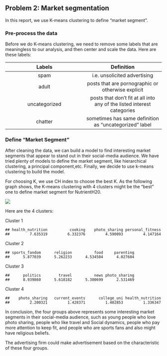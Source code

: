## Problem 2: Market segmentation

In this report, we use K-means clustering to define “market segment”.

### Pre-process the data

Before we do K-means clustering, we need to remove some labels that are
meaningless to our analysis, and then center and scale the data. Here
are these labels:

<table>
<colgroup>
<col style="width: 50%" />
<col style="width: 50%" />
</colgroup>
<thead>
<tr class="header">
<th style="text-align: center;">Labels</th>
<th style="text-align: center;">Definition</th>
</tr>
</thead>
<tbody>
<tr class="odd">
<td style="text-align: center;">spam</td>
<td style="text-align: center;">i.e. unsolicited advertising</td>
</tr>
<tr class="even">
<td style="text-align: center;">adult</td>
<td style="text-align: center;">posts that are pornographic or otherwise explicit</td>
</tr>
<tr class="odd">
<td style="text-align: center;">uncategorized</td>
<td style="text-align: center;">posts that don’t fit at all into any of the listed interest categories</td>
</tr>
<tr class="even">
<td style="text-align: center;">chatter</td>
<td style="text-align: center;">sometimes has same definition as “uncategorized” label</td>
</tr>
</tbody>
</table>

### Define “Market Segment”

After cleaning the data, we can build a model to find interesting market
segments that appear to stand out in their social-media audience. We
have tried plenty of models to define the market segment, like
hierarchical clustering, a principal component,etc. Finally, we decide
to use k-means clustering to build the model.

For choosing K, we use CH index to choose the best K. As the following
graph shows, the K-means clustering with 4 clusters might be the “best”
one to define market segment for NutrientH20.

![](Ex4_files/figure-markdown_strict/unnamed-chunk-2-1.png)

Here are the 4 clusters:

Cluster 1

<!-- -->

    ## health_nutrition          cooking    photo_sharing personal_fitness 
    ##         7.635319         6.332376         4.590093         4.147164

Cluster 2

<!-- -->

    ## sports_fandom      religion          food     parenting 
    ##      5.877039      5.262233      4.534504      4.027604

Cluster 3

<!-- -->

    ##      politics        travel          news photo_sharing 
    ##      8.939860      5.618182      5.300699      2.531469

Cluster 4

<!-- -->

    ##    photo_sharing   current_events      college_uni health_nutrition 
    ##         2.200321         1.428371         1.402853         1.336347

In conclusion, the four groups above represents some interesting market
segments in their social-media audience, such as young people who love
photo sharing, people who like travel and Social dynamics, people who
pay more attention to keep fit, and people who are sports fans and also
might have religious beliefs.

The advertising firm could make advertisement based on the
characteristic of these four groups.
